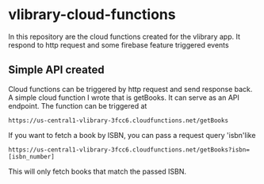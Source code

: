 # vlibrary-cloud-functions
In this repository are the cloud functions created for the vlibrary app. It respond to http request and some firebase feature triggered events

## Simple API created
Cloud functions can be triggered by http request and send response back. A simple cloud function I wrote that is getBooks. It can serve as an
API endpoint. The function can be triggered at 
```
https://us-central1-vlibrary-3fcc6.cloudfunctions.net/getBooks
```
If you want to fetch a book by ISBN, you can pass a request query 'isbn'like 
```
https://us-central1-vlibrary-3fcc6.cloudfunctions.net/getBooks?isbn=[isbn_number]
```
This will only fetch books that match the passed ISBN.
